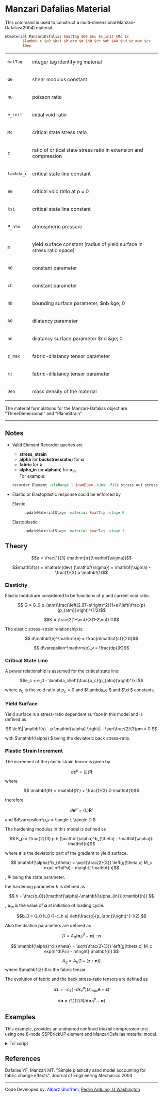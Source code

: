 # Manzari Dafalias Material

<p>This command is used to construct a multi-dimensional
Manzari-Dafalias(2004) material.</p>

```tcl
nDmaterial ManzariDafalias $matTag $G0 $nu $e_init $Mc $c
        $lambda_c $e0 $ksi $P_atm $m $h0 $ch $nb $A0 $nd $z_max $cz
        $Den
```

<table>
<tbody>
<tr class="odd">
<td><code class="parameter-table-variable">matTag</code></td>
<td><p>integer tag identifying material</p></td>
</tr>
<tr class="even">
<td><code class="parameter-table-variable">G0</code></td>
<td><p>shear modulus constant</p></td>
</tr>
<tr class="odd">
<td><code class="parameter-table-variable">nu</code></td>
<td><p>poisson ratio</p></td>
</tr>
<tr class="even">
<td><code class="parameter-table-variable">e_init</code></td>
<td><p>initial void ratio</p></td>
</tr>
<tr class="odd">
<td><code class="parameter-table-variable">Mc</code></td>
<td><p>critical state stress ratio</p></td>
</tr>
<tr class="even">
<td><code class="parameter-table-variable">c</code></td>
<td><p>ratio of critical state stress ratio in extension and
compression</p></td>
</tr>
<tr class="odd">
<td><code class="parameter-table-variable">lambda_c</code></td>
<td><p>critical state line constant</p></td>
</tr>
<tr class="even">
<td><code class="parameter-table-variable">e0</code></td>
<td><p>critical void ratio at p = 0</p></td>
</tr>
<tr class="odd">
<td><code class="parameter-table-variable">ksi</code></td>
<td><p>critical state line constant</p></td>
</tr>
<tr class="even">
<td><code class="parameter-table-variable">P_atm</code></td>
<td><p>atmospheric pressure</p></td>
</tr>
<tr class="odd">
<td><code class="parameter-table-variable">m</code></td>
<td><p>yield surface constant (radius of yield surface in stress ratio
space)</p></td>
</tr>
<tr class="even">
<td><code class="parameter-table-variable">h0</code></td>
<td><p>constant parameter</p></td>
</tr>
<tr class="odd">
<td><code class="parameter-table-variable">ch</code></td>
<td><p>constant parameter</p></td>
</tr>
<tr class="even">
<td><code class="parameter-table-variable">nb</code></td>
<td><p>bounding surface parameter, $nb &amp;ge; 0</p></td>
</tr>
<tr class="odd">
<td><code class="parameter-table-variable">A0</code></td>
<td><p>dilatancy parameter</p></td>
</tr>
<tr class="even">
<td><code class="parameter-table-variable">nd</code></td>
<td><p>dilatancy surface parameter $nd &amp;ge; 0</p></td>
</tr>
<tr class="odd">
<td><code class="parameter-table-variable">z_max</code></td>
<td><p>fabric-dilatancy tensor parameter</p></td>
</tr>
<tr class="even">
<td><code class="parameter-table-variable">cz</code></td>
<td><p>fabric-dilatancy tensor parameter</p></td>
</tr>
<tr class="odd">
<td><code class="parameter-table-variable">Den</code></td>
<td><p>mass density of the material</p></td>
</tr>
</tbody>
</table>
<p>The material formulations for the Manzari-Dafalias object are
"ThreeDimensional" and "PlaneStrain"</p>

<hr />

<h2 id="notes">Notes</h2>

- Valid Element Recorder queries are

  - <strong>stress</strong>, <strong>strain</strong></li>
  - <strong>alpha</strong> (or <strong>backstressratio</strong>) for $\mathbf{\alpha}$</li>
  - <strong>fabric</strong> for $\mathbf{z}$</li>
  - <strong>alpha_in</strong> (or <strong>alphain</strong>) for $\mathbf{\alpha_{in}}$</li>
  For example:
  ```tcl
  recorder Element -eleRange 1 $numElem -time -file stress.out stress
  ```

- Elastic or Elastoplastic response could be enforced by
  <dl>
  <dt>Elastic</dt><dd>

  ```tcl
  updateMaterialStage -material $matTag -stage 0
  ```
  </dd><dt>Elastoplastic</dt><dd>

  ```tcl
  updateMaterialStage -material $matTag -stage 1
  ```
  </dd>
  </dl>

<h2 id="theory">Theory</h2>

$$p = \frac{1}{3} \mathrm{tr}(\mathbf{\sigma})$$</p>

$$\mathbf{s} = \mathrm{dev} (\mathbf{\sigma}) =
  \mathbf{\sigma} - \frac{1}{3} p \mathbf{1}$$

<h3 id="elasticity">Elasticity</h3>
<p>Elastic moduli are considered to be functions of p and current void
ratio:</p>

$$ G = G_0
p_{atm}\frac{\left(2.97-e\right)^2}{1+e}\left(\frac{p}{p_{atm}}\right)^{1/2}$$


$$K = \frac{2(1+\nu)}{3(1-2\nu)} G$$


The elastic stress-strain relationship is:

$$ d\mathbf{e}^\mathrm{e} = \frac{d\mathbf{s}}{2G}$$

$$ d\varepsilon^\mathrm{e}_v = \frac{dp}{K}$$

<h3 id="critical_state_line">Critical State Line</h3>
<p>A power relationship is assumed for the critical state line:</p>

$$e_c = e_0 - \lambda_c\left(\frac{p_c}{p_{atm}}\right)^\xi
$$

where $e_0$ is the void ratio at $p_c = 0$ and $\lambda_c $ and $\xi $ constants.

<h3 id="yield_surface">Yield Surface</h3>
Yield surface is a stress-ratio dependent surface in this model and
is defined as

$$ \left\| \mathbf{s} - p \mathbf{\alpha} \right\| -
\sqrt\frac{2}{3}pm = 0 $$


with $\mathbf{\alpha} $ being the deviatoric back stress-ratio.

<h3 id="plastic_strain_increment">Plastic Strain Increment</h3>

The increment of the plastic strain tensor is given by

$$ d\mathbf{\varepsilon}^p = \langle L \rangle \mathbf{R}
$$

<p>where</p>

$$ \mathbf{R} = \mathbf{R'} + \frac{1}{3} D \mathbf{1}$$

therefore

$$ d\mathbf{e}^p = \langle L \rangle \mathbf{R'}$$

and $d\varepsilon^p_v = \langle L \rangle D $

The hardening modulus in this model is defined as

$$ K_p = \frac{2}{3} p h (\mathbf{\alpha}^b_{\theta} -
\mathbf{\alpha}): \mathbf{n}$$

where $\mathbf{n}$ is the deviatoric part of the gradient to yield surface.

$$ \mathbf{\alpha}^b_{\theta} = \sqrt{\frac{2}{3}}
\left[g(\theta,c) M_c exp(-n^b\Psi) - m\right] \mathbf{n}$$

, $\Psi$ being the state parameter.</p>
the hardening parameter $h$ is defined as

$$ h =
\frac{b_0}{(\mathbf{\alpha}-\mathbf{\alpha_{in}}):\mathbf{n}}
$$

, $\mathbf{\alpha_{in}}$ is the
value of $\mathbf{\alpha}$ at initiation of
loading cycle.</p>


$$b_0 = G_0 h_0 (1-c_h e)
\left(\frac{p}{p_{atm}}\right)^{-1/2} $$


<p>Also the dilation parameters are defined as</p>

$$ D = A_d (\mathbf{\alpha}^d_{\theta}-\mathbf{\alpha}) :
\mathbf{n}
$$

$$ \mathbf{\alpha}^d_{\theta} = \sqrt{\frac{2}{3}}
\left[g(\theta,c) M_c exp(n^d\Psi) - m\right] \mathbf{n}
$$

$$ A_d = A_0 (1+\langle \mathbf{z : n}\rangle)$$
where $\mathbf{z} $ is the fabric tensor.

The evolution of fabric and the back stress-ratio tensors are defined as

$$d\mathbf{z} = - c_z \langle -d\varepsilon^p_v \rangle
(z_{max}\mathbf{n}+\mathbf{z}) $$


$$ d\mathbf{\alpha} = \langle L \rangle (2/3) h
(\mathbf{\alpha}^b_{\theta} - \mathbf{\alpha})
$$

## Examples
This example, provides an undrained confined triaxial compression
test using one 8-node SSPBrickUP element and ManzariDafalias material
model.

<details><summary>Tcl script</summary>

```tcl
# HHHHHHHHHHHHHHHHHHHHHHHHHHHHHHHHHHHHHHHHHHHHHHHHHHHHHHHHHHHHHHHHHHHHH #
# 3D Undrained Conventional Triaxial Compression Test Using One Element #
# University of Washington, Department of Civil and Environmental Eng   #
# Geotechnical Eng Group, A. Ghofrani, P. Arduino - Dec 2013            #
# Basic units are m, Ton(metric), s										#
# HHHHHHHHHHHHHHHHHHHHHHHHHHHHHHHHHHHHHHHHHHHHHHHHHHHHHHHHHHHHHHHHHHHHH #

wipe

# ------------------------ #
# Test Specific parameters #
# ------------------------ #
# Confinement Stress
set pConf -300.0
# Deviatoric strain
set devDisp -0.3
# Permeablity
set perm 1.0e-10
# Initial void ratio
set vR 0.8

# Rayleigh damping parameter
set damp   0.1
set omega1 0.0157
set omega2 64.123
set a1 [expr 2.0*$damp/($omega1+$omega2)]
set a0 [expr $a1*$omega1*$omega2]

# HHHHHHHHHHHHHHHHHHHHHHHHHHHHHHHHHHHHHHHHHHHHHHHHHHHHHHHHHHHHHHHHHHHHH
# HHHHHHHHHHHHHHHHHHHHHHHHHHHCreate ModelHHHHHHHHHHHHHHHHHHHHHHHHHHHHHH
# HHHHHHHHHHHHHHHHHHHHHHHHHHHHHHHHHHHHHHHHHHHHHHHHHHHHHHHHHHHHHHHHHHHHH

# Create a 3D model with 4 Degrees of Freedom
model BasicBuilder -ndm 3 -ndf 4

# Create nodes
node 1	1.0	0.0	0.0
node 2	1.0	1.0	0.0
node 3 	0.0	1.0	0.0	
node 4	0.0	0.0	0.0
node 5	1.0	0.0	1.0
node 6 	1.0	1.0	1.0
node 7 	0.0	1.0	1.0
node 8 	0.0	0.0	1.0

# Create Fixities
fix 1 	0 1 1 1
fix 2 	0 0 1 1
fix 3	1 0 1 1
fix 4 	1 1 1 1
fix 5	0 1 0 1
fix 6 	0 0 0 1
fix 7	1 0 0 1
fix 8 	1 1 0 1


# Create material
#          ManzariDafalias  tag    G0   nu   e_init   Mc    c    lambda_c    e0    ksi   P_atm   m    h0   ch    nb  A0      nd   z_max   cz    Den  
nDMaterial ManzariDafalias   1    125  0.05   $vR    1.25  0.712   0.019    0.934  0.7    100   0.01 7.05 0.968 1.1 0.704    3.5    4     600  1.42  

# Create element
#       SSPbrickUP  tag    i j k l m n p q  matTag  fBulk  fDen    k1    k2   k3   void   alpha    <b1 b2 b3>
element SSPbrickUP   1     1 2 3 4 5 6 7 8    1     2.2e6   1.0  $perm $perm $perm  $vR   1.5e-9 

# Create recorders
recorder Node    -file disp.out   -time -nodeRange 1 8 -dof 1 2 3 disp
recorder Node    -file press.out  -time -nodeRange 1 8 -dof 4     vel
recorder Element -file stress.out -time stress
recorder Element -file strain.out -time strain
recorder Element -file alpha.out  -time alpha
recorder Element -file fabric.out -time fabric


# Create analysis
constraints Penalty 1.0e18 1.0e18
test        NormDispIncr 1.0e-5 20 1
algorithm   Newton
numberer    RCM
system      BandGeneral
integrator  Newmark 0.5 0.25
rayleigh    $a0 0. $a1 0.0
analysis    Transient

# Apply confinement pressure
set pNode [expr $pConf / 4.0]
pattern Plain 1 {Series -time {0 10000 1e10} -values {0 1 1} -factor 1} {
    load 1  $pNode  0.0    0.0    0.0
    load 2  $pNode  $pNode 0.0    0.0
    load 3  0.0     $pNode 0.0    0.0
    load 4  0.0     0.0    0.0    0.0
    load 5  $pNode  0.0    $pNode 0.0
    load 6  $pNode  $pNode $pNode 0.0
    load 7  0.0     $pNode $pNode 0.0
    load 8  0.0     0.0    $pNode 0.0
}
analyze 100 100

# Let the model rest and waves damp out
analyze 50  100

# Close drainage valves
for {set x 1} {$x<9} {incr x} {
   remove sp $x 4
}
analyze 50 100

# Read vertical displacement of top plane
set vertDisp [nodeDisp 5 3]
# Apply deviatoric strain
set lValues [list 1 [expr 1+$devDisp/$vertDisp] [expr 1+$devDisp/$vertDisp]]
set ts "{Series -time {20000 1020000 10020000} -values {$lValues} -factor 1}"

# loading object deviator stress
eval "pattern Plain 2 $ts { 
	sp 5  3	$vertDisp
	sp 6  3	$vertDisp
	sp 7  3 $vertDisp
	sp 8  3 $vertDisp
}"

# Set number and length of (pseudo)time steps
set dT      100
set numStep 10000

# Analyze and use substepping if needed
set remStep $numStep
set success 0
proc subStepAnalyze {dT subStep} {
	if {$subStep > 10} {
		return -10
	}
	for {set i 1} {$i < 3} {incr i} {
		puts "Try dT = $dT"
		set success [analyze 1 $dT]
		if {$success != 0} {
			set success [subStepAnalyze [expr $dT/2.0] [expr $subStep+1]]
			if {$success == -10} {
				puts "Did not converge."
				return success
			}
		} else {
			if {$i==1} {
				puts "Substep $subStep : Left side converged with dT = $dT"
			} else {
				puts "Substep $subStep : Right side converged with dT = $dT"
			}
		}
	}
	return success
}

puts "Start analysis"
set startT [clock seconds]

while {$success != -10} {
	set subStep 0
	set success [analyze $remStep  $dT]
	if {$success == 0} {
		puts "Analysis Finished"
		break
	} else {
		set curTime  [getTime]
		puts "Analysis failed at $curTime . Try substepping."
		set success  [subStepAnalyze [expr $dT/2.0] [incr subStep]]
        set curStep  [expr int(($curTime-20000)/$dT + 1)]
        set remStep  [expr int($numStep-$curStep)]
		puts "Current step: $curStep , Remaining steps: $remStep"
	}
}
set endT [clock seconds]
puts "loading analysis execution time: [expr $endT-$startT] seconds."

wipe
```
</details>

<h2 id="references">References</h2>
<p>Dafalias YF, Manzari MT. "Simple plasticity sand model accounting for
fabric change effects". Journal of Engineering Mechanics 2004</p>

<hr />
<p>Code Developed by: <span style="color:blue">Alborz Ghofrani, <a
href="http://www.ce.washington.edu/people/faculty/bios/arduino_p.html">Pedro
Arduino, U Washington</a></span></p>
